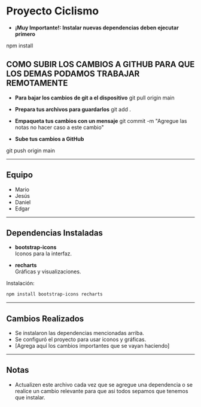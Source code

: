 # Proyecto Ciclismo

- **¡Muy Importante!: Instalar nuevas dependencias deben ejecutar primero**


npm install

## COMO SUBIR LOS CAMBIOS A GITHUB PARA QUE LOS DEMAS PODAMOS TRABAJAR REMOTAMENTE
-  **Para bajar los cambios de git a el dispositivo** 
git pull origin main

- **Prepara tus archivos para guardarlos**
git add .
- **Empaqueta tus cambios con un mensaje**
git commit -m "Agregue las notas no hacer caso a este cambio"

- **Sube tus cambios a GitHub**

git push origin main



-------------------------------------------------------------------------------
## Equipo
- Mario
- Jesús
- Daniel
- Edgar

---

## Dependencias Instaladas

- **bootstrap-icons**  
  Iconos para la interfaz.

- **recharts**  
  Gráficas y visualizaciones.

Instalación:
```bash
npm install bootstrap-icons recharts
```

---

## Cambios Realizados

- Se instalaron las dependencias mencionadas arriba.
- Se configuró el proyecto para usar iconos y gráficas.
- [Agrega aquí los cambios importantes que se vayan haciendo]

---

## Notas

- Actualizen este archivo cada vez que se agregue una dependencia o se realice un cambio relevante para que asi todos sepamos que tenemos que instalar.
